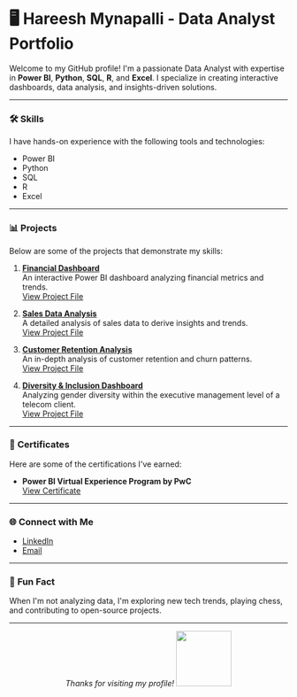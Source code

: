 # 🖥️ **Hareesh Mynapalli - Data Analyst Portfolio**

Welcome to my GitHub profile! I'm a passionate Data Analyst with expertise in **Power BI**, **Python**, **SQL**, **R**, and **Excel**. I specialize in creating interactive dashboards, data analysis, and insights-driven solutions.

---

### 🛠️ **Skills**
I have hands-on experience with the following tools and technologies:

- Power BI  
- Python  
- SQL  
- R  
- Excel  

---

### 📊 **Projects**

Below are some of the projects that demonstrate my skills:

1. **[Financial Dashboard](#)**  
   An interactive Power BI dashboard analyzing financial metrics and trends.  
   [View Project File](#)  

2. **[Sales Data Analysis](#)**  
   A detailed analysis of sales data to derive insights and trends.  
   [View Project File](#)  

3. **[Customer Retention Analysis](#)**  
   An in-depth analysis of customer retention and churn patterns.  
   [View Project File](#)  

4. **[Diversity & Inclusion Dashboard](#)**  
   Analyzing gender diversity within the executive management level of a telecom client.  
   [View Project File](#)

---

### 📜 **Certificates**

Here are some of the certifications I've earned:

- **Power BI Virtual Experience Program by PwC**  
  [View Certificate](https://drive.google.com/file/d/1Gj69Za7nqAJEHfSB6XYX5QprSRzuzviO/view?usp=sharing)

---

### 🌐 **Connect with Me**
- [LinkedIn](https://www.linkedin.com/in/hareeshmynapalli)
- [Email](mailto:hareeshmynapallirps@gmail.com)

---



### 📝 **Fun Fact**  
When I'm not analyzing data, I'm exploring new tech trends, playing chess, and contributing to open-source projects.

---

<p align="center">
  <i>Thanks for visiting my profile!</i>  
  <a href="https://github.com/hareeshmynapalli">
    <img src="https://github.com/hareeshmynapalli/hareeshmynapalli/blob/main/assets/github.png" width="100" height="100" />
  </a>
</p>
